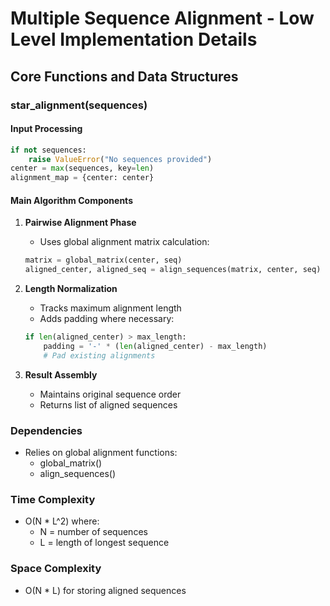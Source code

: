 # Multiple Sequence Alignment - Low Level Implementation Details

## Core Functions and Data Structures

### star_alignment(sequences)

#### Input Processing
```python
if not sequences:
    raise ValueError("No sequences provided")
center = max(sequences, key=len)
alignment_map = {center: center}
```

#### Main Algorithm Components

1. **Pairwise Alignment Phase**
   - Uses global alignment matrix calculation:
   ```python
   matrix = global_matrix(center, seq)
   aligned_center, aligned_seq = align_sequences(matrix, center, seq)
   ```

2. **Length Normalization**
   - Tracks maximum alignment length
   - Adds padding where necessary:
   ```python
   if len(aligned_center) > max_length:
       padding = '-' * (len(aligned_center) - max_length)
       # Pad existing alignments
   ```

3. **Result Assembly**
   - Maintains original sequence order
   - Returns list of aligned sequences

### Dependencies

- Relies on global alignment functions:
  - global_matrix()
  - align_sequences()

### Time Complexity
- O(N * L^2) where:
  - N = number of sequences
  - L = length of longest sequence

### Space Complexity
- O(N * L) for storing aligned sequences
